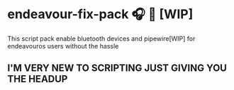 # endeavour-fix-pack 🎧 🎤 [WIP]
This script pack enable bluetooth devices and pipewire[WIP] for endeavouros users without the hassle

## I'M VERY NEW TO SCRIPTING JUST GIVING YOU THE HEADUP
